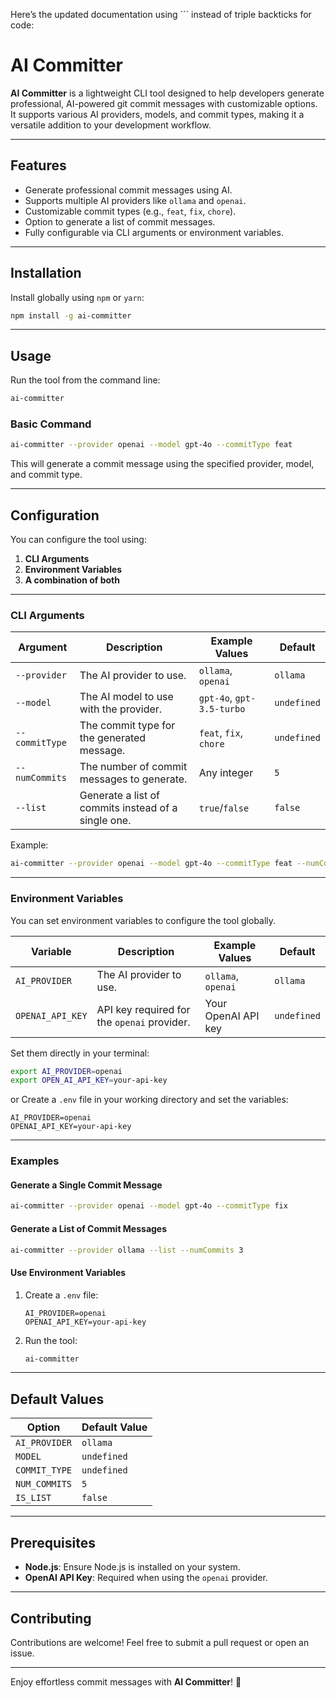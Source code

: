 Here’s the updated documentation using ``` instead of triple backticks for code:

# AI Committer

**AI Committer** is a lightweight CLI tool designed to help developers generate professional, AI-powered git commit messages with customizable options. It supports various AI providers, models, and commit types, making it a versatile addition to your development workflow.

---

## **Features**

- Generate professional commit messages using AI.
- Supports multiple AI providers like `ollama` and `openai`.
- Customizable commit types (e.g., `feat`, `fix`, `chore`).
- Option to generate a list of commit messages.
- Fully configurable via CLI arguments or environment variables.

---

## **Installation**

Install globally using `npm` or `yarn`:

```bash
npm install -g ai-committer
```

---

## **Usage**

Run the tool from the command line:

```bash
ai-committer
```

### **Basic Command**

```bash
ai-committer --provider openai --model gpt-4o --commitType feat
```

This will generate a commit message using the specified provider, model, and commit type.

---

## **Configuration**

You can configure the tool using:

1. **CLI Arguments**
2. **Environment Variables**
3. **A combination of both**

---

### **CLI Arguments**

| Argument       | Description                                         | Example Values            | Default     |
| -------------- | --------------------------------------------------- | ------------------------- | ----------- |
| `--provider`   | The AI provider to use.                             | `ollama`, `openai`        | `ollama`    |
| `--model`      | The AI model to use with the provider.              | `gpt-4o`, `gpt-3.5-turbo` | `undefined` |
| `--commitType` | The commit type for the generated message.          | `feat`, `fix`, `chore`    | `undefined` |
| `--numCommits` | The number of commit messages to generate.          | Any integer               | `5`         |
| `--list`       | Generate a list of commits instead of a single one. | `true`/`false`            | `false`     |

Example:

```bash
ai-committer --provider openai --model gpt-4o --commitType feat --numCommits 3 --list
```

---

### **Environment Variables**

You can set environment variables to configure the tool globally.

| Variable         | Description                                 | Example Values      | Default     |
| ---------------- | ------------------------------------------- | ------------------- | ----------- |
| `AI_PROVIDER`    | The AI provider to use.                     | `ollama`, `openai`  | `ollama`    |
| `OPENAI_API_KEY` | API key required for the `openai` provider. | Your OpenAI API key | `undefined` |

Set them directly in your terminal:

```bash
export AI_PROVIDER=openai
export OPEN_AI_API_KEY=your-api-key
```

or Create a `.env` file in your working directory and set the variables:

```plaintext
AI_PROVIDER=openai
OPENAI_API_KEY=your-api-key
```

---

### **Examples**

#### Generate a Single Commit Message

```bash
ai-committer --provider openai --model gpt-4o --commitType fix
```

#### Generate a List of Commit Messages

```bash
ai-committer --provider ollama --list --numCommits 3
```

#### Use Environment Variables

1. Create a `.env` file:

   ```plaintext
   AI_PROVIDER=openai
   OPENAI_API_KEY=your-api-key
   ```

2. Run the tool:
   ```bash
   ai-committer
   ```

---

## **Default Values**

| Option        | Default Value |
| ------------- | ------------- |
| `AI_PROVIDER` | `ollama`      |
| `MODEL`       | `undefined`   |
| `COMMIT_TYPE` | `undefined`   |
| `NUM_COMMITS` | `5`           |
| `IS_LIST`     | `false`       |

---

## **Prerequisites**

- **Node.js**: Ensure Node.js is installed on your system.
- **OpenAI API Key**: Required when using the `openai` provider.

---

## **Contributing**

Contributions are welcome! Feel free to submit a pull request or open an issue.

---

Enjoy effortless commit messages with **AI Committer**! 🚀
